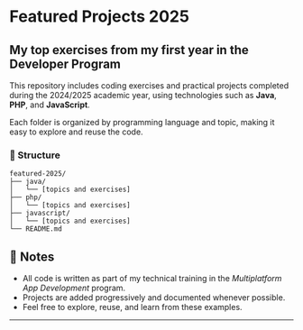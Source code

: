 # Featured Projects 2025
## My top exercises from my first year in the Developer Program
This repository includes coding exercises and practical projects completed during the 2024/2025 academic year, using technologies such as **Java**, **PHP**, and **JavaScript**.

Each folder is organized by programming language and topic, making it easy to explore and reuse the code.

### 📁 Structure
```
featured-2025/
├── java/
│   └── [topics and exercises]
├── php/
│   └── [topics and exercises]
├── javascript/
│   └── [topics and exercises]
└── README.md
```

## 📌 Notes

- All code is written as part of my technical training in the *Multiplatform App Development* program.
- Projects are added progressively and documented whenever possible.
- Feel free to explore, reuse, and learn from these examples.

---
